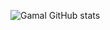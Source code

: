 ![Gamal GitHub stats](https://github-readme-stats.vercel.app/api?username=Jamalnaserhasan&show_icons=true&custom_title=Gamal%20Nasser%20👋&theme=tokyonight&border_radius=0&icon_color=22272e&title_color=22272e&text_color=22272e&hide_border=true&bg_color=ffffff)
